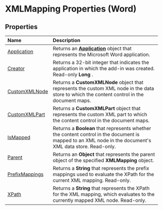 
# XMLMapping Properties (Word)

## Properties



|**Name**|**Description**|
|:-----|:-----|
|[Application](cce5a8cb-eacf-5bd7-2b63-d3aed4a8cff5.md)|Returns an  **[Application](d1cf6f8f-4e88-bf01-93b4-90a83f79cb44.md)** object that represents the Microsoft Word application.|
|[Creator](b596902c-6dc9-e77a-e965-d9a34625c658.md)|Returns a 32-bit integer that indicates the application in which the add-in was created. Read-only  **Long** .|
|[CustomXMLNode](c28e3a1e-1bc3-fbe7-7ff8-78adef326bbd.md)|Returns a  **CustomXMLNode** object that represents the custom XML node in the data store to which the content control in the document maps.|
|[CustomXMLPart](a9eac7d6-0088-7251-e0b2-fef529fee278.md)|Returns a  **CustomXMLPart** object that represents the custom XML part to which the content control in the document maps.|
|[IsMapped](e78ae752-1f8f-5f18-0755-97ec10ab68ec.md)|Returns a  **Boolean** that represents whether the content control in the document is mapped to an XML node in the document's XML data store. Read-only.|
|[Parent](1b7882fe-389f-da24-7024-7ff0635efb12.md)|Returns an  **Object** that represents the parent object of the specified **XMLMapping** object.|
|[PrefixMappings](06afcc02-6368-8cb0-cd70-e12132b8ab2e.md)|Returns a  **String** that represents the prefix mappings used to evaluate the XPath for the current XML mapping. Read-only.|
|[XPath](131234f2-ea3c-5b67-d10d-27c08aa94101.md)|Returns a  **String** that represents the XPath for the XML mapping, which evaluates to the currently mapped XML node. Read-only.|
